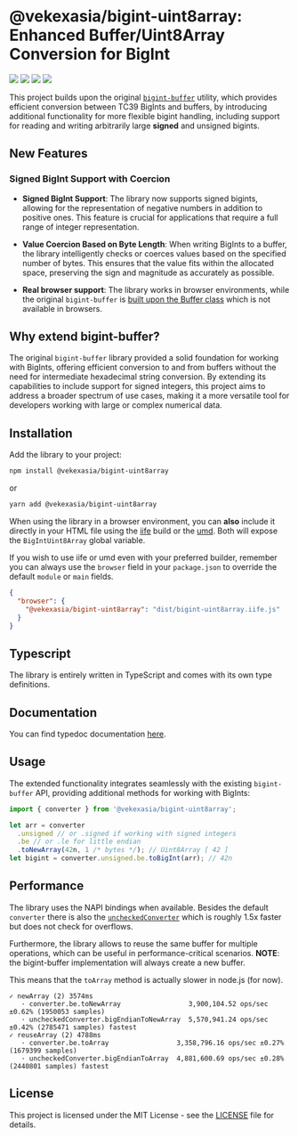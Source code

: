 # @vekexasia/bigint-uint8array: Enhanced Buffer/Uint8Array Conversion for BigInt
<img src="https://img.shields.io/badge/TypeScript-007ACC?style=for-the-badge&logo=typescript&logoColor=white"/> <img 
src="https://img.shields.io/badge/rollup-323330?style=for-the-badge&logo=rollup.js&logoColor=Brown"/> <img 
src="https://img.shields.io/badge/eslint-3A33D1?style=for-the-badge&logo=eslint&logoColor=white"/> <img 
src="https://img.shields.io/badge/vitest-6E9F18?style=for-the-badge&logo=vitest&logoColor=white"/>

This project builds upon the original [`bigint-buffer`](https://github.com/no2chem/bigint-buffer/) utility, which provides efficient conversion between TC39 BigInts and buffers, by introducing additional functionality for more flexible bigint handling, including support for reading and writing arbitrarily large **signed** and unsigned bigints.

## New Features

### Signed BigInt Support with Coercion

- **Signed BigInt Support**: The library now supports signed bigints, allowing for the representation of negative numbers in addition to positive ones. This feature is crucial for applications that require a full range of integer representation.

- **Value Coercion Based on Byte Length**: When writing BigInts to a buffer, the library intelligently checks or coerces values based on the specified number of bytes. This ensures that the value fits within the allocated space, preserving the sign and magnitude as accurately as possible.

- **Real browser support**: The library works in browser environments, while the original `bigint-buffer` is [built upon the Buffer class](https://github.com/no2chem/bigint-buffer/issues/15) which is not available in browsers. 

## Why extend bigint-buffer?

The original `bigint-buffer` library provided a solid foundation for working with BigInts, offering efficient conversion to and from buffers without the need for intermediate hexadecimal string conversion. 
By extending its capabilities to include support for signed integers, this project aims to address a broader spectrum of use cases, making it a more versatile tool for developers working with large or complex numerical data.

## Installation

Add the library to your project:

```bash
npm install @vekexasia/bigint-uint8array
```

or

```bash
yarn add @vekexasia/bigint-uint8array
```

When using the library in a browser environment, you can **also** include it directly in your HTML file using the [iife](https://developer.mozilla.org/en-US/docs/Glossary/IIFE) build or the [umd](https://github.com/umdjs/umd). Both will expose the `BigIntUint8Array` global variable.

If you wish to use iife or umd even with your preferred builder, remember you can always use the `browser` field in your `package.json` to override the default `module` or `main` fields.

```json
{
  "browser": {
    "@vekexasia/bigint-uint8array": "dist/bigint-uint8array.iife.js"
  }
}
```

## Typescript

The library is entirely written in TypeScript and comes with its own type definitions.

## Documentation

You can find typedoc documentation [here](https://vekexasia.github.io/bigint-swissknife/modules/_vekexasia_bigint_uint8array.html).

## Usage

The extended functionality integrates seamlessly with the existing `bigint-buffer` API, providing additional methods for working with BigInts:

```typescript
import { converter } from '@vekexasia/bigint-uint8array';

let arr = converter
  .unsigned // or .signed if working with signed integers
  .be // or .le for little endian
  .toNewArray(42n, 1 /* bytes */); // Uint8Array [ 42 ]
let bigint = converter.unsigned.be.toBigInt(arr); // 42n

```


## Performance

The library uses the NAPI bindings when available. Besides the default `converter` there is also the [`uncheckedConverter`](https://vekexasia.github.io/bigint-swissknife/variables/_vekexasia_bigint_uint8array.uncheckedConverter-1.html)
which is roughly 1.5x faster but does not check for overflows.

Furthermore, the library allows to reuse the same buffer for multiple operations, which can be useful in performance-critical scenarios.
**NOTE**: the bigint-buffer implementation will always create a new buffer.

This means that the `toArray` method is actually slower in node.js (for now).
```
✓ newArray (2) 3574ms
   · converter.be.toNewArray                 3,900,104.52 ops/sec ±0.62% (1950053 samples)
   · uncheckedConverter.bigEndianToNewArray  5,570,941.24 ops/sec ±0.42% (2785471 samples) fastest
✓ reuseArray (2) 4788ms
   · converter.be.toArray                 3,358,796.16 ops/sec ±0.27% (1679399 samples)
   · uncheckedConverter.bigEndianToArray  4,881,600.69 ops/sec ±0.28% (2440801 samples) fastest
```


## License

This project is licensed under the MIT License - see the [LICENSE](../LICENSE) file for details.
